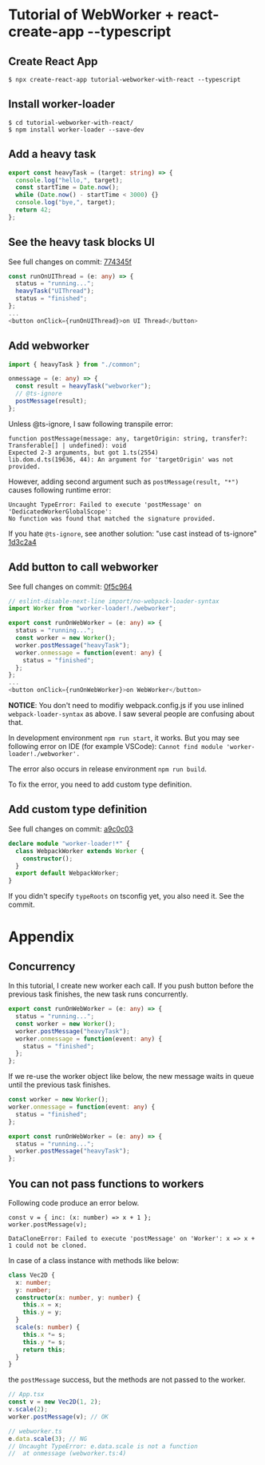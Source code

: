# Tutorial of WebWorker + react-create-app --typescript

## Create React App

`$ npx create-react-app tutorial-webworker-with-react --typescript`

## Install worker-loader

```
$ cd tutorial-webworker-with-react/
$ npm install worker-loader --save-dev
```

## Add a heavy task

```typescript
export const heavyTask = (target: string) => {
  console.log("hello,", target);
  const startTime = Date.now();
  while (Date.now() - startTime < 3000) {}
  console.log("bye,", target);
  return 42;
};
```

## See the heavy task blocks UI

See full changes on commit: [774345f](https://github.com/nishio/tutorial-webworker-with-react/commit/774345ff6fae0d024f8e142583fb4b93f058319e)

```typescript
const runOnUIThread = (e: any) => {
  status = "running...";
  heavyTask("UIThread");
  status = "finished";
};
...
<button onClick={runOnUIThread}>on UI Thread</button>
```

## Add webworker

```typescript
import { heavyTask } from "./common";

onmessage = (e: any) => {
  const result = heavyTask("webworker");
  // @ts-ignore
  postMessage(result);
};
```

Unless @ts-ignore, I saw following transpile error:

```
function postMessage(message: any, targetOrigin: string, transfer?: Transferable[] | undefined): void
Expected 2-3 arguments, but got 1.ts(2554)
lib.dom.d.ts(19636, 44): An argument for 'targetOrigin' was not provided.
```

However, adding second argument such as `postMessage(result, "*")` causes following runtime error:

```
Uncaught TypeError: Failed to execute 'postMessage' on 'DedicatedWorkerGlobalScope':
No function was found that matched the signature provided.
```

If you hate `@ts-ignore`, see another solution: "use cast instead of ts-ignore" [1d3c2a4](https://github.com/nishio/tutorial-webworker-with-react/commit/1d3c2a4b4b3d21fa20ce342d1c6eda17dd01e2f4)

## Add button to call webworker

See full changes on commit: [0f5c964](https://github.com/nishio/tutorial-webworker-with-react/commit/0f5c9643cdfa32dbc87dd3b70f465be5af6a2699)

```typescript
// eslint-disable-next-line import/no-webpack-loader-syntax
import Worker from "worker-loader!./webworker";

export const runOnWebWorker = (e: any) => {
  status = "running...";
  const worker = new Worker();
  worker.postMessage("heavyTask");
  worker.onmessage = function(event: any) {
    status = "finished";
  };
};
...
<button onClick={runOnWebWorker}>on WebWorker</button>
```

**NOTICE**: You don't need to modifiy webpack.config.js if you use inlined `webpack-loader-syntax` as above. I saw several people are confusing about that.

In development environment `npm run start`, it works.
But you may see following error on IDE (for example VSCode): `Cannot find module 'worker-loader!./webworker'.`

The error also occurs in release environment `npm run build`.

To fix the error, you need to add custom type definition.

## Add custom type definition

See full changes on commit: [a9c0c03](https://github.com/nishio/tutorial-webworker-with-react/commit/a9c0c039af66975a2db0545663081cb99b3a5069)

```typescript
declare module "worker-loader!*" {
  class WebpackWorker extends Worker {
    constructor();
  }
  export default WebpackWorker;
}
```

If you didn't specify `typeRoots` on tsconfig yet, you also need it. See the commit.

# Appendix

## Concurrency

In this tutorial, I create new worker each call.
If you push button before the previous task finishes, the new task runs concurrently.

```typescript
export const runOnWebWorker = (e: any) => {
  status = "running...";
  const worker = new Worker();
  worker.postMessage("heavyTask");
  worker.onmessage = function(event: any) {
    status = "finished";
  };
};
```

If we re-use the worker object like below, the new message waits in queue until the previous task finishes.

```typescript
const worker = new Worker();
worker.onmessage = function(event: any) {
  status = "finished";
};

export const runOnWebWorker = (e: any) => {
  status = "running...";
  worker.postMessage("heavyTask");
};
```

## You can not pass functions to workers

Following code produce an error below.

```
const v = { inc: (x: number) => x + 1 };
worker.postMessage(v);
```

```
DataCloneError: Failed to execute 'postMessage' on 'Worker': x => x + 1 could not be cloned.
```

In case of a class instance with methods like below:

```typescript
class Vec2D {
  x: number;
  y: number;
  constructor(x: number, y: number) {
    this.x = x;
    this.y = y;
  }
  scale(s: number) {
    this.x *= s;
    this.y *= s;
    return this;
  }
}
```

the `postMessage` success, but the methods are not passed to the worker.

```typescript
// App.tsx
const v = new Vec2D(1, 2);
v.scale(2);
worker.postMessage(v); // OK
```

```typescript
// webworker.ts
e.data.scale(3); // NG
// Uncaught TypeError: e.data.scale is not a function
//  at onmessage (webworker.ts:4)
```
